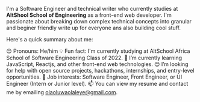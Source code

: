 I'm a Software Engineer and technical writer who currently studies at **AltShool School of Engineering** as a front-end web developer. I'm passionate about breaking down complex technical concepts into granular and beginer friendly write up for everyone ans also building cool stuff.

Here's a quick summary about me:

😊 Pronouns: He/him
💡 Fun fact: I'm currently studying at AltSchool Africa School of Software Engineering Class of 2022.
🌱 I’m currently learning JavaScript, Reactjs, and other front-end web technologies.
😊 I’m looking for help with open source projects, hackathons, internships, and entry-level opportunities.
💼 Job interests: Software Engineer, Front Engineer, or UI Engineer (Intern or Junior level).
📫 You can view my resume and contact me by emailing olaoluwaolaleye@gmail.com.
